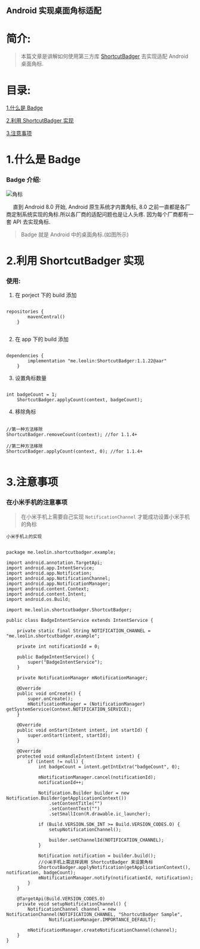 Android 实现桌面角标适配
-------------

# 简介:
> 本篇文章是讲解如何使用第三方库 [ShortcutBadger](https://github.com/leolin310148/ShortcutBadger "ShortcutBadger") 去实现适配 Android 桌面角标.

# 目录:
[1.什么是 Badge](#1)

[2.利用 ShortcutBadger 实现](#2)

[3.注意事项](#3)


# <span id = "1">**1.什么是 Badge**</span>

### Badge 介绍:


![角标](https://camo.githubusercontent.com/498add81447c018d8022aea23e52e95559c8173b/68747470733a2f2f7261772e6769746875622e636f6d2f6c656f6c696e3331303134382f53686f72746375744261646765722f6d61737465722f73637265656e73686f74732f73735f6c61756e636874696d652e706e67)


&ensp;&ensp; 直到 Android 8.0 开始, Android 原生系统才内置角标, 8.0 之前一直都是各厂商定制系统实现的角标.所以各厂商的适配问题也是让人头疼. 因为每个厂商都有一套 API 去实现角标. 

> Badge 就是 Android 中的桌面角标.(如图所示)


# <span id = "2">**2.利用 ShortcutBadger 实现**</span>

### 使用:

1. 在 porject 下的 build 添加

```

repositories {
        mavenCentral()
    }


```

2. 在 app 下的 build 添加

```

dependencies {
        implementation "me.leolin:ShortcutBadger:1.1.22@aar"
    }

```

3. 设置角标数量

```

int badgeCount = 1;
    ShortcutBadger.applyCount(context, badgeCount);

```

4. 移除角标

```

//第一种方法移除
ShortcutBadger.removeCount(context); //for 1.1.4+

//第二种方法移除
ShortcutBadger.applyCount(context, 0); //for 1.1.4+


```




# <span id = "3">**3.注意事项**</span>

### 在小米手机的注意事项

> 在小米手机上需要自己实现 `NotificationChannel` 才能成功设置小米手机的角标


`小米手机上的实现`
```

package me.leolin.shortcutbadger.example;

import android.annotation.TargetApi;
import android.app.IntentService;
import android.app.Notification;
import android.app.NotificationChannel;
import android.app.NotificationManager;
import android.content.Context;
import android.content.Intent;
import android.os.Build;

import me.leolin.shortcutbadger.ShortcutBadger;

public class BadgeIntentService extends IntentService {

    private static final String NOTIFICATION_CHANNEL = "me.leolin.shortcutbadger.example";

    private int notificationId = 0;

    public BadgeIntentService() {
        super("BadgeIntentService");
    }

    private NotificationManager mNotificationManager;

    @Override
    public void onCreate() {
        super.onCreate();
        mNotificationManager = (NotificationManager) getSystemService(Context.NOTIFICATION_SERVICE);
    }
    
    @Override
    public void onStart(Intent intent, int startId) {
        super.onStart(intent, startId);
    }

    @Override
    protected void onHandleIntent(Intent intent) {
        if (intent != null) {
            int badgeCount = intent.getIntExtra("badgeCount", 0);

            mNotificationManager.cancel(notificationId);
            notificationId++;

            Notification.Builder builder = new Notification.Builder(getApplicationContext())
                .setContentTitle("")
                .setContentText("")
                .setSmallIcon(R.drawable.ic_launcher);

            if (Build.VERSION.SDK_INT >= Build.VERSION_CODES.O) {
                setupNotificationChannel();

                builder.setChannelId(NOTIFICATION_CHANNEL);
            }

            Notification notification = builder.build();
			//小米手机上需这样调用 ShortcutBadger 来设置角标
            ShortcutBadger.applyNotification(getApplicationContext(), notification, badgeCount);
            mNotificationManager.notify(notificationId, notification);
        }
    }

    @TargetApi(Build.VERSION_CODES.O)
    private void setupNotificationChannel() {
        NotificationChannel channel = new NotificationChannel(NOTIFICATION_CHANNEL, "ShortcutBadger Sample",
                NotificationManager.IMPORTANCE_DEFAULT);

        mNotificationManager.createNotificationChannel(channel);
    }
}


```

